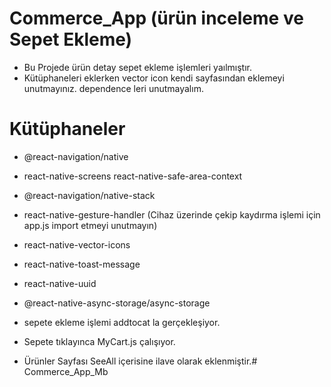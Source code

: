 # Commerce_App (ürün inceleme ve Sepet Ekleme)
- Bu Projede ürün detay sepet ekleme işlemleri yaılmıştır.
- Kütüphaneleri eklerken vector icon kendi sayfasından eklemeyi   unutmayınız.
   dependence leri unutmayalım.
# Kütüphaneler
- @react-navigation/native
- react-native-screens react-native-safe-area-context
- @react-navigation/native-stack
- react-native-gesture-handler
(Cihaz üzerinde çekip kaydırma işlemi için app.js import etmeyi unutmayın)
- react-native-vector-icons
- react-native-toast-message
- react-native-uuid
- @react-native-async-storage/async-storage

- sepete ekleme işlemi addtocat la gerçekleşiyor.
- Sepete tıklayınca MyCart.js çalışıyor.

- Ürünler Sayfası SeeAll içerisine ilave olarak eklenmiştir.# Commerce_App_Mb
